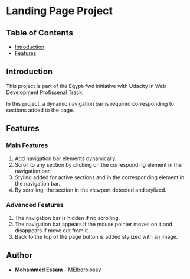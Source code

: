 # Landing Page Project

## Table of Contents

* [Introduction](#introduction)
* [Features](#features)

## Introduction

This project is part of the Egypt-fwd initiative with Udacity in Web Development Profissenal Track.

In this project, a dynamic navigation bar is required corresponding to sections added to the page.

## Features

### Main Features

1. Add navigation bar elements dynamically.
2. Scroll to any section by clicking on the corresponding element in the navigation bar.
3. Styling added for active sections and in the corresponding element in the navigation bar.
4. By scrolling, the section in the viewport detected and stylized.

### Advanced Features

1. The navigation bar is hidden if no scrolling.
2. The navigation bar appears if the mouse pointer moves on it and disappears if move out from it.
3. Back to the top of the page button is added stylized with an image.

## Author

- **Mohammed Essam** - [MElborolossy](https://github.com/MElborolossy)
